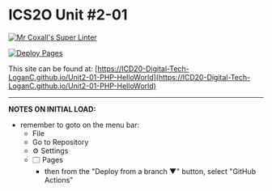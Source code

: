 # ICS2O Unit #2-01

[![Mr Coxall's Super Linter](https://github.com/ICD20-Digital-Tech-LoganC/Unit2-01-PHP-HelloWorld/workflows/Mr%20Coxall's%20Super%20Linter/badge.svg)](https://github.com/ICD20-Digital-Tech-LoganC/Unit2-01-PHP-HelloWorld/actions)

[![Deploy Pages](https://github.com/ICD20-Digital-Tech-LoganC/Unit2-01-PHP-HelloWorld/workflows/Deploy%20Pages/badge.svg)](https://github.com/ICD20-Digital-Tech-LoganC/Unit2-01-PHP-HelloWorld/actions)

This site can be found at: [https://ICD20-Digital-Tech-LoganC.github.io/Unit2-01-PHP-HelloWorld](https://ICD20-Digital-Tech-LoganC.github.io/Unit2-01-PHP-HelloWorld)

---

**NOTES ON INITIAL LOAD:**
- remember to goto on the menu bar:
  - File
  - Go to Repository
  - ⚙ Settings
  - 🗔 Pages
    - then from the "Deploy from a branch ▼" button, select "GitHub Actions"